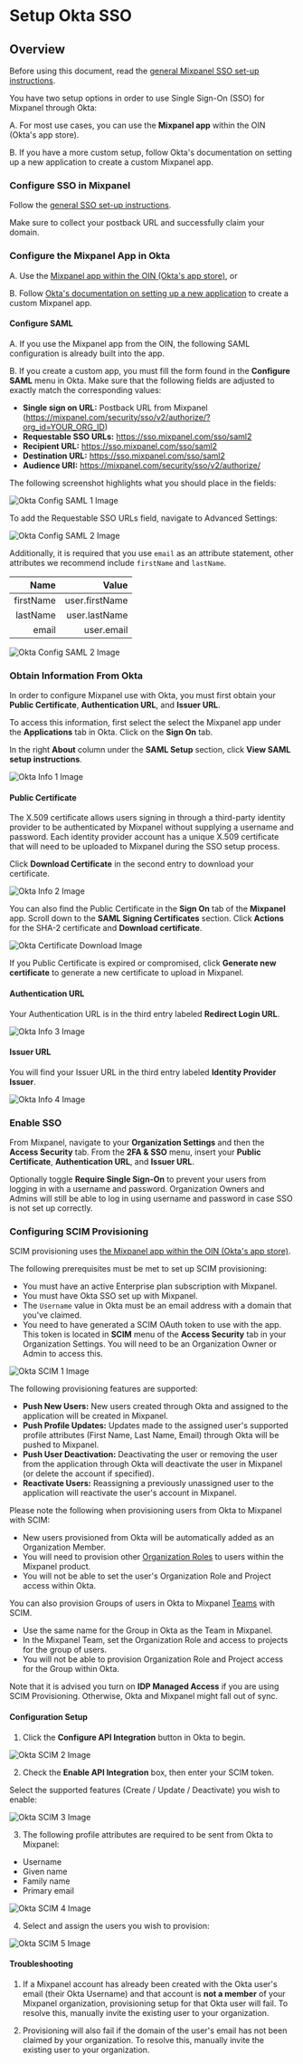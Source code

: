 # Setup Okta SSO


## Overview

Before using this document, read the [general Mixpanel SSO set-up instructions](/docs/access-security/single-sign-on).

You have two setup options in order to use Single Sign-On (SSO) for Mixpanel through Okta:

A.  For most use cases, you can use the **Mixpanel app** within the OIN (Okta's app store). 

B.  If you have a more custom setup, follow Okta's documentation on setting up a new application to create a custom Mixpanel app.

### Configure SSO in Mixpanel

Follow the [general SSO set-up instructions](/docs/access-security/single-sign-on).

Make sure to collect your postback URL and successfully claim your domain.

### Configure the Mixpanel App in Okta

A.  Use the [Mixpanel app within the OIN (Okta's app store)](https://www.okta.com/integrations/mixpanel/), or

B.  Follow [Okta's documentation on setting up a new application](https://help.okta.com/en-us/Content/Topics/Apps/Apps_Apps_Page.htm) to create a custom Mixpanel app.

#### Configure SAML

A. If you use the Mixpanel app from the OIN, the following SAML configuration is already built into the app.

B. If you create a custom app, you must fill the form found in the **Configure SAML** menu in Okta. Make sure that the following fields are adjusted to exactly match the corresponding values:

- **Single sign on URL:** Postback URL from Mixpanel (https://mixpanel.com/security/sso/v2/authorize/?org_id=YOUR_ORG_ID)
- **Requestable SSO URLs:** https://sso.mixpanel.com/sso/saml2
- **Recipient URL:** https://sso.mixpanel.com/sso/saml2
- **Destination URL:** https://sso.mixpanel.com/sso/saml2
- **Audience URI:** https://mixpanel.com/security/sso/v2/authorize/

The following screenshot highlights what you should place in the fields:

![Okta Config SAML 1 Image](/okta_config_1.png)

To add the Requestable SSO URLs field, navigate to Advanced Settings: 

![Okta Config SAML 2 Image](/okta_config_2.png)

Additionally, it is required that you use `email` as an attribute statement, other attributes we recommend include `firstName` and `lastName`.

|    Name    |     Value      |
|-----------:|---------------:|
| firstName  | user.firstName |
| lastName   | user.lastName  |
| email      | user.email     |

![Okta Config SAML 2 Image](/okta_config_3.png)

### Obtain Information From Okta

In order to configure Mixpanel use with Okta, you must first obtain your **Public Certificate**, **Authentication URL**, and **Issuer URL**.

To access this information, first select the select the Mixpanel app under the **Applications** tab in Okta. Click on the **Sign On** tab.

In the right **About** column under the **SAML Setup** section, click **View SAML setup instructions**.

![Okta Info 1 Image](/Admin/Okta/okta_saml_setup_instructions_fixed.png)

#### Public Certificate

The X.509 certificate allows users signing in through a third-party identity provider to be authenticated by Mixpanel without supplying a username and password. Each identity provider account has a unique X.509 certificate that will need to be uploaded to Mixpanel during the SSO setup process.

Click **Download Certificate** in the second entry to download your certificate.

![Okta Info 2 Image](/okta_info2.png)

You can also find the Public Certificate in the **Sign On** tab of the **Mixpanel** app. Scroll down to the **SAML Signing Certificates** section. Click **Actions** for the SHA-2 certificate and **Download certificate**. 

![Okta Certificate Download Image](/Admin/Okta/okta_download_certificate.png)

If you Public Certificate is expired or compromised, click **Generate new certificate** to generate a new certificate to upload in Mixpanel.

#### Authentication URL

Your Authentication URL is in the third entry labeled **Redirect Login URL**.

![Okta Info 3 Image](/okta_info3.png)

#### Issuer URL

You will find your Issuer URL in the third entry labeled **Identity Provider Issuer**.

![Okta Info 4 Image](/okta_info4.png)

### Enable SSO

From Mixpanel, navigate to your **Organization Settings** and then the **Access Security** tab. From the **2FA & SSO** menu, insert your **Public Certificate**, **Authentication URL**, and **Issuer URL**.

Optionally toggle **Require Single Sign-On** to prevent your users from logging in with a username and password. Organization Owners and Admins will still be able to log in using username and password in case SSO is not set up correctly.

### Configuring SCIM Provisioning

SCIM provisioning uses [the Mixpanel app within the OIN (Okta's app store)](https://www.okta.com/integrations/mixpanel/).

The following prerequisites must be met to set up SCIM provisioning:

- You must have an active Enterprise plan subscription with Mixpanel. 
- You must have Okta SSO set up with Mixpanel.
- The `Username` value in Okta must be an email address with a domain that you've claimed.
- You need to have generated a SCIM OAuth token to use with the app. This token is located in **SCIM** menu of the **Access Security** tab in your Organization Settings. You will need to be an Organization Owner or Admin to access this.

![Okta SCIM 1 Image](/Admin/Okta/sso_scim_token_updated_2024.png)

The following provisioning features are supported:

- **Push New Users:** New users created through Okta and assigned to the application will be created in Mixpanel.
- **Push Profile Updates:** Updates made to the assigned user's supported profile attributes (First Name, Last Name, Email) through Okta will be pushed to Mixpanel.
- **Push User Deactivation:** Deactivating the user or removing the user from the application through Okta will deactivate the user in Mixpanel (or delete the account if specified).
- **Reactivate Users:** Reassigning a previously unassigned user to the application will reactivate the user's account in Mixpanel.

Please note the following when provisioning users from Okta to Mixpanel with SCIM:
- New users provisioned from Okta will be automatically added as an Organization Member.
- You will need to provision other [Organization Roles](https://docs.mixpanel.com/docs/orgs-and-projects/roles-and-permissions#organization-roles) to users within the Mixpanel product.
- You will not be able to set the user's Organization Role and Project access within Okta. 

You can also provision Groups of users in Okta to Mixpanel [Teams](/docs/orgs-and-projects/roles-and-permissions#teams) with SCIM.
- Use the same name for the Group in Okta as the Team in Mixpanel.
- In the Mixpanel Team, set the Organization Role and access to projects for the group of users.
- You will not be able to provision Organization Role and Project access for the Group within Okta. 

Note that it is advised you turn on **IDP Managed Access** if you are using SCIM Provisioning. Otherwise, Okta and Mixpanel might fall out of sync.

#### Configuration Setup

1. Click the **Configure API Integration** button in Okta to begin.

![Okta SCIM 2 Image](/okta_scim2.png)

2. Check the **Enable API Integration** box, then enter your SCIM token.

Select the supported features (Create / Update / Deactivate) you wish to enable:

![Okta SCIM 3 Image](/okta_scim3.png)

3. The following profile attributes are required to be sent from Okta to Mixpanel:
- Username
- Given name
- Family name
- Primary email

![Okta SCIM 4 Image](/okta_scim4.png)

4. Select and assign the users you wish to provision:

![Okta SCIM 5 Image](/okta_scim5.png)

#### Troubleshooting

1. If a Mixpanel account has already been created with the Okta user's email (their Okta Username) and that account is **not a member** of your Mixpanel organization, provisioning setup for that Okta user will fail. To resolve this, manually invite the existing user to your organization.

2. Provisioning will also fail if the domain of the user's email has not been claimed by your organization. To resolve this, manually invite the existing user to your organization.
